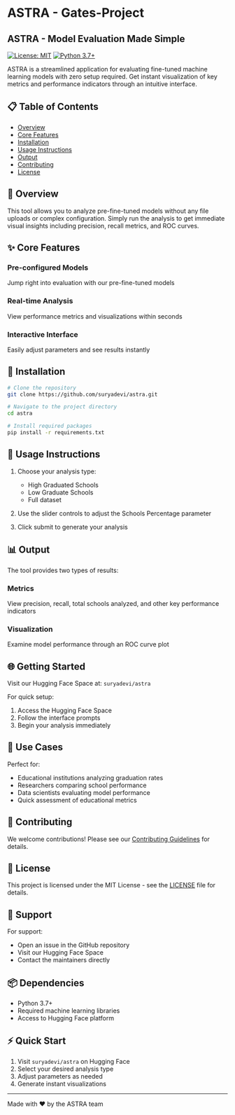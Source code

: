 # ASTRA - Gates-Project

## ASTRA - Model Evaluation Made Simple

[![License: MIT](https://img.shields.io/badge/License-MIT-yellow.svg)](https://opensource.org/licenses/MIT)
[![Python 3.7+](https://img.shields.io/badge/python-3.7+-blue.svg)](https://www.python.org/downloads/)

ASTRA is a streamlined application for evaluating fine-tuned machine learning models with zero setup required. Get instant visualization of key metrics and performance indicators through an intuitive interface.

## 📋 Table of Contents
- [Overview](#overview)
- [Core Features](#core-features)
- [Installation](#installation)
- [Usage Instructions](#usage-instructions)
- [Output](#output)
- [Contributing](#contributing)
- [License](#license)

## 🎯 Overview

This tool allows you to analyze pre-fine-tuned models without any file uploads or complex configuration. Simply run the analysis to get immediate visual insights including precision, recall metrics, and ROC curves.

## ✨ Core Features

### Pre-configured Models
Jump right into evaluation with our pre-fine-tuned models

### Real-time Analysis
View performance metrics and visualizations within seconds

### Interactive Interface
Easily adjust parameters and see results instantly

## 🚀 Installation

```bash
# Clone the repository
git clone https://github.com/suryadevi/astra.git

# Navigate to the project directory
cd astra

# Install required packages
pip install -r requirements.txt
```

## 🔨 Usage Instructions

1. Choose your analysis type:
   - High Graduated Schools
   - Low Graduate Schools
   - Full dataset

2. Use the slider controls to adjust the Schools Percentage parameter

3. Click submit to generate your analysis

## 📊 Output

The tool provides two types of results:

### Metrics
View precision, recall, total schools analyzed, and other key performance indicators

### Visualization
Examine model performance through an ROC curve plot

## 🌐 Getting Started

Visit our Hugging Face Space at: `suryadevi/astra`

For quick setup:
1. Access the Hugging Face Space
2. Follow the interface prompts
3. Begin your analysis immediately

## 🎯 Use Cases

Perfect for:
- Educational institutions analyzing graduation rates
- Researchers comparing school performance
- Data scientists evaluating model performance
- Quick assessment of educational metrics

## 🤝 Contributing

We welcome contributions! Please see our [Contributing Guidelines](CONTRIBUTING.md) for details.

## 📝 License

This project is licensed under the MIT License - see the [LICENSE](LICENSE) file for details.

## 💬 Support

For support:
- Open an issue in the GitHub repository
- Visit our Hugging Face Space
- Contact the maintainers directly

## 📦 Dependencies

- Python 3.7+
- Required machine learning libraries
- Access to Hugging Face platform

## ⚡ Quick Start

1. Visit `suryadevi/astra` on Hugging Face
2. Select your desired analysis type
3. Adjust parameters as needed
4. Generate instant visualizations

---

Made with ❤️ by the ASTRA team


